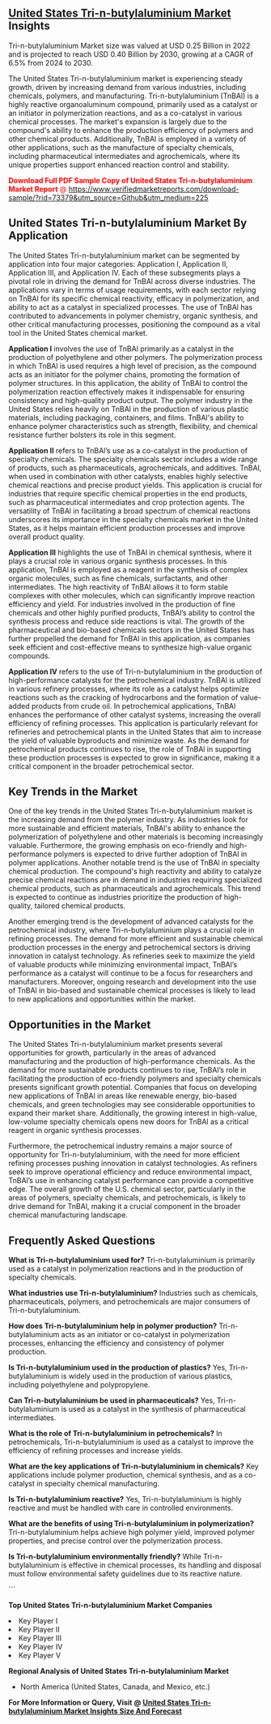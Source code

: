 <h2><a href="https://www.verifiedmarketreports.com/download-sample/?rid=73379&amp;utm_source=Github&amp;utm_medium=225" target="_blank">United States Tri-n-butylaluminium Market</a> Insights</h2><p>Tri-n-butylaluminium Market size was valued at USD 0.25 Billion in 2022 and is projected to reach USD 0.40 Billion by 2030, growing at a CAGR of 6.5% from 2024 to 2030.</p><p> <p>The United States Tri-n-butylaluminium market is experiencing steady growth, driven by increasing demand from various industries, including chemicals, polymers, and manufacturing. Tri-n-butylaluminium (TnBAl) is a highly reactive organoaluminum compound, primarily used as a catalyst or an initiator in polymerization reactions, and as a co-catalyst in various chemical processes. The market's expansion is largely due to the compound's ability to enhance the production efficiency of polymers and other chemical products. Additionally, TnBAl is employed in a variety of other applications, such as the manufacture of specialty chemicals, including pharmaceutical intermediates and agrochemicals, where its unique properties support enhanced reaction control and stability. <p><span class=""><span style="color: #ff0000;"><strong>Download Full PDF Sample Copy of United States Tri-n-butylaluminium Market Report</strong> @ </span><a href="https://www.verifiedmarketreports.com/download-sample/?rid=73379&amp;utm_source=Github&amp;utm_medium=225" target="_blank">https://www.verifiedmarketreports.com/download-sample/?rid=73379&amp;utm_source=Github&amp;utm_medium=225</a></span></p></p> <h2>United States Tri-n-butylaluminium Market By Application</h2> <p>The United States Tri-n-butylaluminium market can be segmented by application into four major categories: Application I, Application II, Application III, and Application IV. Each of these subsegments plays a pivotal role in driving the demand for TnBAl across diverse industries. The applications vary in terms of usage requirements, with each sector relying on TnBAl for its specific chemical reactivity, efficacy in polymerization, and ability to act as a catalyst in specialized processes. The use of TnBAl has contributed to advancements in polymer chemistry, organic synthesis, and other critical manufacturing processes, positioning the compound as a vital tool in the United States chemical market. <p><strong>Application I</strong> involves the use of TnBAl primarily as a catalyst in the production of polyethylene and other polymers. The polymerization process in which TnBAl is used requires a high level of precision, as the compound acts as an initiator for the polymer chains, promoting the formation of polymer structures. In this application, the ability of TnBAl to control the polymerization reaction effectively makes it indispensable for ensuring consistency and high-quality product output. The polymer industry in the United States relies heavily on TnBAl in the production of various plastic materials, including packaging, containers, and films. TnBAl's ability to enhance polymer characteristics such as strength, flexibility, and chemical resistance further bolsters its role in this segment. <p><strong>Application II</strong> refers to TnBAl’s use as a co-catalyst in the production of specialty chemicals. The specialty chemicals sector includes a wide range of products, such as pharmaceuticals, agrochemicals, and additives. TnBAl, when used in combination with other catalysts, enables highly selective chemical reactions and precise product yields. This application is crucial for industries that require specific chemical properties in the end products, such as pharmaceutical intermediates and crop protection agents. The versatility of TnBAl in facilitating a broad spectrum of chemical reactions underscores its importance in the specialty chemicals market in the United States, as it helps maintain efficient production processes and improve overall product quality. <p><strong>Application III</strong> highlights the use of TnBAl in chemical synthesis, where it plays a crucial role in various organic synthesis processes. In this application, TnBAl is employed as a reagent in the synthesis of complex organic molecules, such as fine chemicals, surfactants, and other intermediates. The high reactivity of TnBAl allows it to form stable complexes with other molecules, which can significantly improve reaction efficiency and yield. For industries involved in the production of fine chemicals and other highly purified products, TnBAl’s ability to control the synthesis process and reduce side reactions is vital. The growth of the pharmaceutical and bio-based chemicals sectors in the United States has further propelled the demand for TnBAl in this application, as companies seek efficient and cost-effective means to synthesize high-value organic compounds. <p><strong>Application IV</strong> refers to the use of Tri-n-butylaluminium in the production of high-performance catalysts for the petrochemical industry. TnBAl is utilized in various refinery processes, where its role as a catalyst helps optimize reactions such as the cracking of hydrocarbons and the formation of value-added products from crude oil. In petrochemical applications, TnBAl enhances the performance of other catalyst systems, increasing the overall efficiency of refining processes. This application is particularly relevant for refineries and petrochemical plants in the United States that aim to increase the yield of valuable byproducts and minimize waste. As the demand for petrochemical products continues to rise, the role of TnBAl in supporting these production processes is expected to grow in significance, making it a critical component in the broader petrochemical sector. <h2>Key Trends in the Market</h2> <p>One of the key trends in the United States Tri-n-butylaluminium market is the increasing demand from the polymer industry. As industries look for more sustainable and efficient materials, TnBAl's ability to enhance the polymerization of polyethylene and other materials is becoming increasingly valuable. Furthermore, the growing emphasis on eco-friendly and high-performance polymers is expected to drive further adoption of TnBAl in polymer applications. Another notable trend is the use of TnBAl in specialty chemical production. The compound's high reactivity and ability to catalyze precise chemical reactions are in demand in industries requiring specialized chemical products, such as pharmaceuticals and agrochemicals. This trend is expected to continue as industries prioritize the production of high-quality, tailored chemical products. <p>Another emerging trend is the development of advanced catalysts for the petrochemical industry, where Tri-n-butylaluminium plays a crucial role in refining processes. The demand for more efficient and sustainable chemical production processes in the energy and petrochemical sectors is driving innovation in catalyst technology. As refineries seek to maximize the yield of valuable products while minimizing environmental impact, TnBAl’s performance as a catalyst will continue to be a focus for researchers and manufacturers. Moreover, ongoing research and development into the use of TnBAl in bio-based and sustainable chemical processes is likely to lead to new applications and opportunities within the market. <h2>Opportunities in the Market</h2> <p>The United States Tri-n-butylaluminium market presents several opportunities for growth, particularly in the areas of advanced manufacturing and the production of high-performance chemicals. As the demand for more sustainable products continues to rise, TnBAl’s role in facilitating the production of eco-friendly polymers and specialty chemicals presents significant growth potential. Companies that focus on developing new applications of TnBAl in areas like renewable energy, bio-based chemicals, and green technologies may see considerable opportunities to expand their market share. Additionally, the growing interest in high-value, low-volume specialty chemicals opens new doors for TnBAl as a critical reagent in organic synthesis processes. <p>Furthermore, the petrochemical industry remains a major source of opportunity for Tri-n-butylaluminium, with the need for more efficient refining processes pushing innovation in catalyst technologies. As refiners seek to improve operational efficiency and reduce environmental impact, TnBAl’s use in enhancing catalyst performance can provide a competitive edge. The overall growth of the U.S. chemical sector, particularly in the areas of polymers, specialty chemicals, and petrochemicals, is likely to drive demand for TnBAl, making it a crucial component in the broader chemical manufacturing landscape. <h2>Frequently Asked Questions</h2> <p><strong>What is Tri-n-butylaluminium used for?</strong> Tri-n-butylaluminium is primarily used as a catalyst in polymerization reactions and in the production of specialty chemicals.</p> <p><strong>What industries use Tri-n-butylaluminium?</strong> Industries such as chemicals, pharmaceuticals, polymers, and petrochemicals are major consumers of Tri-n-butylaluminium.</p> <p><strong>How does Tri-n-butylaluminium help in polymer production?</strong> Tri-n-butylaluminium acts as an initiator or co-catalyst in polymerization processes, enhancing the efficiency and consistency of polymer production.</p> <p><strong>Is Tri-n-butylaluminium used in the production of plastics?</strong> Yes, Tri-n-butylaluminium is widely used in the production of various plastics, including polyethylene and polypropylene.</p> <p><strong>Can Tri-n-butylaluminium be used in pharmaceuticals?</strong> Yes, Tri-n-butylaluminium is used as a catalyst in the synthesis of pharmaceutical intermediates.</p> <p><strong>What is the role of Tri-n-butylaluminium in petrochemicals?</strong> In petrochemicals, Tri-n-butylaluminium is used as a catalyst to improve the efficiency of refining processes and increase yields.</p> <p><strong>What are the key applications of Tri-n-butylaluminium in chemicals?</strong> Key applications include polymer production, chemical synthesis, and as a co-catalyst in specialty chemical manufacturing.</p> <p><strong>Is Tri-n-butylaluminium reactive?</strong> Yes, Tri-n-butylaluminium is highly reactive and must be handled with care in controlled environments.</p> <p><strong>What are the benefits of using Tri-n-butylaluminium in polymerization?</strong> Tri-n-butylaluminium helps achieve high polymer yield, improved polymer properties, and precise control over the polymerization process.</p> <p><strong>Is Tri-n-butylaluminium environmentally friendly?</strong> While Tri-n-butylaluminium is effective in chemical processes, its handling and disposal must follow environmental safety guidelines due to its reactive nature.</p> ```</p><p><strong>Top United States Tri-n-butylaluminium Market Companies</strong></p><div data-test-id=""><p><li>Key Player I</li><li> Key Player II</li><li> Key Player III</li><li> Key Player IV</li><li> Key Player V</li></p><div><strong>Regional Analysis of&nbsp;United States Tri-n-butylaluminium Market</strong></div><ul><li dir="ltr"><p dir="ltr">North America&nbsp;(United States, Canada, and Mexico, etc.)</p></li></ul><p><strong>For More Information or Query, Visit @&nbsp;</strong><strong><a href="https://www.verifiedmarketreports.com/product/tri-n-butylaluminium-market-insights-2019-global-and-chinese-analysis-and-forecast-to-2024/?utm_source=Github&amp;utm_medium=225" target="_blank">United States Tri-n-butylaluminium Market Insights Size And Forecast</a></strong></p></div>
